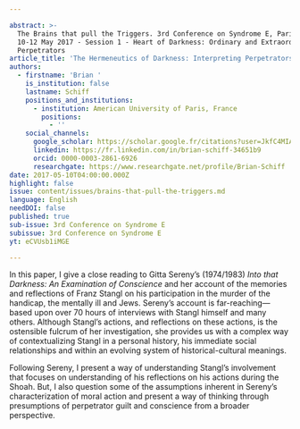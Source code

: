 ```yaml
---

abstract: >-
  The Brains that pull the Triggers. 3rd Conference on Syndrome E, Paris IAS,
  10-12 May 2017 - Session 1 - Heart of Darkness: Ordinary and Extraordinary
  Perpetrators
article_title: 'The Hermeneutics of Darkness: Interpreting Perpetrators  on their Crimes'
authors:
  - firstname: 'Brian '
    is_institution: false
    lastname: Schiff
    positions_and_institutions:
      - institution: American University of Paris, France
        positions:
          - ''
    social_channels:
      google_scholar: https://scholar.google.fr/citations?user=JkfC4MIAAAAJ&hl=fr
      linkedin: https://fr.linkedin.com/in/brian-schiff-34651b9
      orcid: 0000-0003-2861-6926
      researchgate: https://www.researchgate.net/profile/Brian-Schiff
date: 2017-05-10T04:00:00.000Z
highlight: false
issue: content/issues/brains-that-pull-the-triggers.md
language: English
needDOI: false
published: true
sub-issue: 3rd Conference on Syndrome E
subissue: 3rd Conference on Syndrome E
yt: eCVUsb1iMGE

---
```



In this paper, I give a close reading to Gitta Sereny’s (1974/1983) _Into that Darkness: An Examination of Conscience_ and her account of the memories and reflections of Franz Stangl on his participation in the murder of the handicap, the mentally ill and Jews. Sereny’s account is far-reaching—based upon over 70 hours of interviews with Stangl himself and many others. Although Stangl’s actions, and reflections on these actions, is the ostensible fulcrum of her investigation, she provides us with a complex way of contextualizing Stangl in a personal history, his immediate social relationships and within an evolving system of historical-cultural meanings. 

Following Sereny, I present a way of understanding Stangl’s involvement that focuses on understanding of his reflections on his actions during the Shoah. But, I also question some of the assumptions inherent in Sereny’s characterization of moral action and present a way of thinking through presumptions of perpetrator guilt and conscience from a broader perspective.

<Youtube yt="eCVUsb1iMGE" caption="The Hermeneutics of Darkness: Interpreting Perpetrators  on their Crimes"></Youtube>